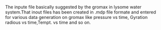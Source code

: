 The inpute file basically suggested by the gromax in lysome water system.That inout files has been created in .mdp file formate and entered for various data generation on gromax like pressure vs time, Gyration radious vs time,Tempt. vs time and so on.
